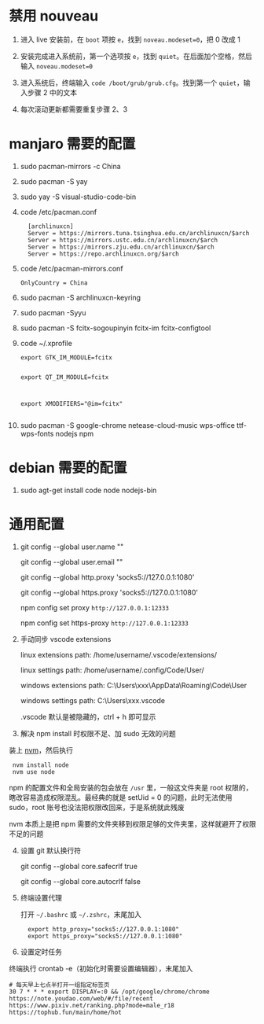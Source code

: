 <h1 id="禁用-nouveau">禁用 nouveau</h1>
<ol>
<li><p>进入 live 安装前，在 <code>boot</code> 项按 <code>e</code>，找到 <code>noveau.modeset=0</code>，把 0 改成 1</p>
</li>
<li><p>安装完成进入系统前，第一个选项按 <code>e</code>，找到 <code>quiet</code>。在后面加个空格，然后输入 <code>noveau.modeset=0</code></p>
</li>
<li><p>进入系统后，终端输入 <code>code /boot/grub/grub.cfg</code>。找到第一个 <code>quiet</code>，输入步骤 2 中的文本</p>
</li>
<li><p>每次滚动更新都需要重复步骤 2、3</p>
</li>
</ol>
<h1 id="manjaro-需要的配置">manjaro 需要的配置</h1>
<ol>
<li><p>sudo pacman-mirrors -c China</p>
</li>
<li><p>sudo pacman -S yay</p>
</li>
<li><p>sudo yay -S visual-studio-code-bin</p>
</li>
<li><p>code /etc/pacman.conf</p>
<pre><code class="language-bash">  [archlinuxcn]
  Server = https://mirrors.tuna.tsinghua.edu.cn/archlinuxcn/$arch
  Server = https://mirrors.ustc.edu.cn/archlinuxcn/$arch
  Server = https://mirrors.zju.edu.cn/archlinuxcn/$arch
  Server = https://repo.archlinuxcn.org/$arch</code></pre>
</li>
<li><p>code /etc/pacman-mirrors.conf</p>
<pre><code class="language-bash">OnlyCountry = China</code></pre>
</li>
<li><p>sudo pacman -S archlinuxcn-keyring</p>
</li>
<li><p>sudo pacman -Syyu</p>
</li>
<li><p>sudo pacman -S fcitx-sogoupinyin fcitx-im fcitx-configtool</p>
</li>
<li><p>code ~/.xprofile</p>
<pre><code class="language-bash">export GTK_IM_MODULE=fcitx

<p>export QT_IM_MODULE=fcitx</p>
<p>export XMODIFIERS=&quot;@im=fcitx&quot;</code></pre></p>
</li>
<li><p>sudo pacman -S google-chrome netease-cloud-music wps-office ttf-wps-fonts nodejs npm</p>
</li>
</ol>
<h1 id="debian-需要的配置">debian 需要的配置</h1>
<ol>
<li>sudo agt-get install code node nodejs-bin</li>
</ol>
<h1 id="通用配置">通用配置</h1>
<ol>
<li><p>git config --global user.name &quot;&quot;</p>
<p>git config --global user.email &quot;&quot;</p>
<p>git config --global http.proxy &#39;socks5://127.0.0.1:1080&#39;</p>
<p>git config --global https.proxy &#39;socks5://127.0.0.1:1080&#39;</p>
<p>npm config set proxy <code>http://127.0.0.1:12333</code></p>
<p>npm config set https-proxy <code>http://127.0.0.1:12333</code></p>
</li>
<li><p>手动同步 vscode extensions</p>
<p>linux extensions path: /home/username/.vscode/extensions/</p>
<p>linux settings path: /home/username/.config/Code/User/</p>
<p>windows extensions path: C:\Users\xxx\AppData\Roaming\Code\User</p>
<p>windows settings path: C:\Users\xxx.vscode</p>
<p>.vscode 默认是被隐藏的，ctrl + h 即可显示</p>
</li>
<li><p>解决 npm install 时权限不足、加 sudo 无效的问题</p>
</li>
</ol>
<p>装上 <a href="https://github.com/nvm-sh/nvm#install--update-script">nvm</a>，然后执行</p>
<pre><code class="language-bash"> nvm install node
 nvm use node</code></pre>
<p>npm 的配置文件和全局安装的包会放在 <code>/usr</code> 里，一般这文件夹是 root 权限的，瞎改容易造成权限混乱。最经典的就是 setUid = 0 的问题，此时无法使用 sudo，root 账号也没法把权限改回来，于是系统就此残废</p>
<p>nvm 本质上是把 npm 需要的文件夹移到权限足够的文件夹里，这样就避开了权限不足的问题</p>
<ol start="4">
<li><p>设置 git 默认换行符</p>
<p>git config --global core.safecrlf true</p>
<p>git config --global core.autocrlf false</p>
</li>
<li><p>终端设置代理</p>
<p>打开 <code>~/.bashrc</code> 或 <code>~/.zshrc</code>，末尾加入</p>
<pre><code class="language-bash">  export http_proxy=&quot;socks5://127.0.0.1:1080&quot;
  export https_proxy=&quot;socks5://127.0.0.1:1080&quot;</code></pre>
</li>
<li><p>设置定时任务</p>
</li>
</ol>
<p>终端执行 crontab -e（初始化时需要设置编辑器），末尾加入</p>
<pre><code class="language-bash"># 每天早上七点半打开一组指定标签页
30 7 * * * export DISPLAY=:0 &amp;&amp; /opt/google/chrome/chrome https://note.youdao.com/web/#/file/recent https://www.pixiv.net/ranking.php?mode=male_r18 https://tophub.fun/main/home/hot</code></pre>
